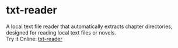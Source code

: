 # txt-reader

A local text file reader that automatically extracts chapter directories, designed for reading local text files or novels.  
Try it Online: [txt-reader](https://woo.omuen.com/demo/txt-reader/main.html)

